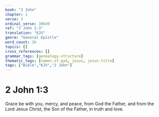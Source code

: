 ```yaml
---
book: "2 John"
chapter: 1
verse: 3
ordinal_verse: 30649
ref: "2 John 1:3"
translation: "KJV"
genre: "General Epistle"
word_count: 26
topics: []
cross_references: []
grammar_tags: [genealogy-structure]
thematic_tags: [names-of-god, jesus, jesus-title]
tags: ["Bible","KJV","2 John"]
---
```


# 2 John 1:3

Grace be with you, mercy, and peace, from God the Father, and from the Lord Jesus Christ, the Son of the Father, in truth and love.
